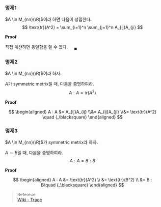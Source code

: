 
### 명제1
$A \in M_{nn}(\R)$이라 하면 다음이 성립한다.
$$ \text{tr}(A^2) = \sum_{i=1}^n \sum_{j=1}^n A_{ij}A_{ji} $$

**Proof**

직접 계산하면 동일함을 알 수 있다. $\quad {_\blacksquare}$

### 명제2
$A \in M_{nn}(\R)$이라 하자.

$A$가 symmetric metrix일 때, 다음을 증명하여라.
$$ A : A = \text{tr}(A^2) $$

**Proof**

$$ \begin{aligned} A : A &= A_{ij}A_{ij} \\&= A_{ij}A_{ji} \\&= \text{tr}(A^2) \quad {_\blacksquare} \end{aligned} $$

### 명제3
$A \in M_{nn}(\R)$가 symmetric metrix라 하자.

$A \sim B$일 때, 다음을 증명하여라.
$$ A : A = B : B $$

**Proof**

$$ \begin{aligned} A : A &= \text{tr}(A^2) \\ &= \text{tr}(B^2) \\ &= B : B\quad {_\blacksquare} \end{aligned} $$


> Referece  
> [Wiki - Trace](https://en.wikipedia.org/wiki/Trace_(linear_algebra))